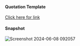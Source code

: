 #### Quotation Template

[Click here for link](https://sssonu.github.io/Quotation/)

#### Snapshot
![Screenshot 2024-06-08 092057](https://github.com/sssonu/Quotation_Template/assets/144627790/83327878-885f-4fc7-ac00-a10b92848f97)
